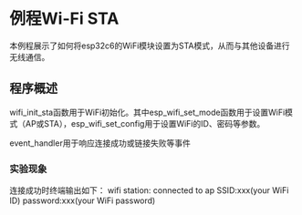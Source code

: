 # 例程Wi-Fi STA

本例程展示了如何将esp32c6的WiFi模块设置为STA模式，从而与其他设备进行无线通信。

## 程序概述

wifi_init_sta函数用于WiFi初始化。其中esp_wifi_set_mode函数用于设置WiFi模式（AP或STA），esp_wifi_set_config用于设置WiFi的ID、密码等参数。

event_handler用于响应连接成功或链接失败等事件

### 实验现象
连接成功时终端输出如下：
wifi station: connected to ap SSID:xxx(your WiFi ID) password:xxx(your WiFi password)
